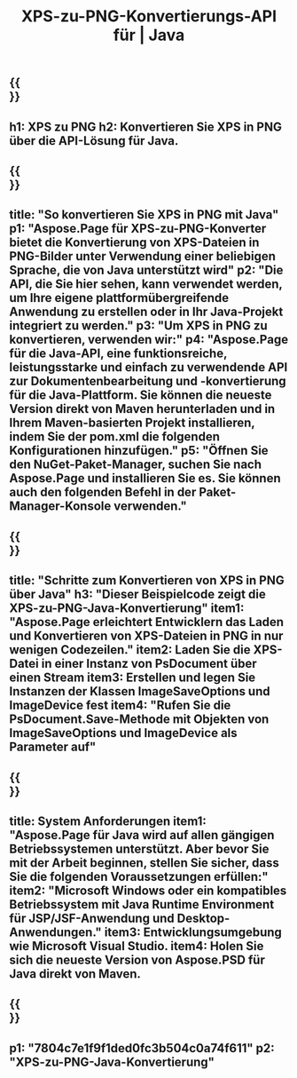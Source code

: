 ﻿---
translation: true
template: /_templates/_conversion-child-java.md
title: XPS-zu-PNG-Konvertierungs-API für | Java
url: /java/conversion/xps-to-png/
description: Beispiel-Java-Konvertierungscode für das XPS-Format in eine PNG-Datei. Verwenden Sie diesen Beispielcode, um XPS in PNG in jeder Web- oder Desktop-Java-basierten Anwendung zu konvertieren.
informat: XPS
outformat: PNG
otherformats: EPS PS
---

{{<section banner>}}
---
h1: XPS zu PNG
h2: Konvertieren Sie XPS in PNG über die API-Lösung für Java.
---

{{<section overview>}}
---
title: "So konvertieren Sie XPS in PNG mit Java"
p1: "Aspose.Page für XPS-zu-PNG-Konverter bietet die Konvertierung von XPS-Dateien in PNG-Bilder unter Verwendung einer beliebigen Sprache, die von Java unterstützt wird"
p2: "Die API, die Sie hier sehen, kann verwendet werden, um Ihre eigene plattformübergreifende Anwendung zu erstellen oder in Ihr Java-Projekt integriert zu werden."
p3: "Um XPS in PNG zu konvertieren, verwenden wir:"
p4: "Aspose.Page für die Java-API, eine funktionsreiche, leistungsstarke und einfach zu verwendende API zur Dokumentenbearbeitung und -konvertierung für die Java-Plattform. Sie können die neueste Version direkt von Maven herunterladen und in Ihrem Maven-basierten Projekt installieren, indem Sie der pom.xml die folgenden Konfigurationen hinzufügen."
p5: "Öffnen Sie den NuGet-Paket-Manager, suchen Sie nach Aspose.Page und installieren Sie es. Sie können auch den folgenden Befehl in der Paket-Manager-Konsole verwenden."
---

{{<section feature1>}}
---
title: "Schritte zum Konvertieren von XPS in PNG über Java"
h3: "Dieser Beispielcode zeigt die XPS-zu-PNG-Java-Konvertierung"
item1: "Aspose.Page erleichtert Entwicklern das Laden und Konvertieren von XPS-Dateien in PNG in nur wenigen Codezeilen."
item2: Laden Sie die XPS-Datei in einer Instanz von PsDocument über einen Stream
item3: Erstellen und legen Sie Instanzen der Klassen ImageSaveOptions und ImageDevice fest
item4: "Rufen Sie die PsDocument.Save-Methode mit Objekten von ImageSaveOptions und ImageDevice als Parameter auf"
---

{{<section feature2>}}
---
title: System Anforderungen
item1: "Aspose.Page für Java wird auf allen gängigen Betriebssystemen unterstützt. Aber bevor Sie mit der Arbeit beginnen, stellen Sie sicher, dass Sie die folgenden Voraussetzungen erfüllen:"
item2: "Microsoft Windows oder ein kompatibles Betriebssystem mit Java Runtime Environment für JSP/JSF-Anwendung und Desktop-Anwendungen."
item3: Entwicklungsumgebung wie Microsoft Visual Studio.
item4: Holen Sie sich die neueste Version von Aspose.PSD für Java direkt von Maven.
---

{{<section gist>}}
---
p1: "7804c7e1f9f1ded0fc3b504c0a74f611"
p2: "XPS-zu-PNG-Java-Konvertierung"
---
